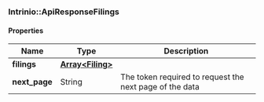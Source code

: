 

[//]: # (CLASS:Intrinio::ApiResponseFilings)

[//]: # (KIND:object)

### Intrinio::ApiResponseFilings

#### Properties

[//]: # (START_DEFINITION)

Name | Type | Description
------------ | ------------- | -------------
**filings** | [**Array&lt;Filing&gt;**](Filing.md) |  &nbsp;
**next_page** | String | The token required to request the next page of the data &nbsp;

[//]: # (END_DEFINITION)


[//]: # (CONTAINED_CLASS:Intrinio::Filing)



